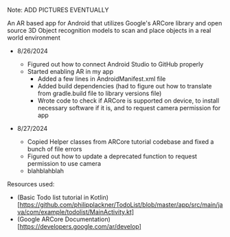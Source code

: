 Note: ADD PICTURES EVENTUALLY

An AR based app for Android that utilizes Google's ARCore library and open source 3D Object recognition models to scan and place objects in a real world environment



  - 8/26/2024
    - Figured out how to connect Android Studio to GitHub properly
    - Started enabling AR in my app
      - Added a few lines in AndroidManifest.xml file
      - Added build dependencies (had to figure out how to translate from gradle.build file to
      library versions file)
      - Wrote code to check if ARCore is supported on device, to install necessary software if
      it is, and to request camera permission for app

  - 8/27/2024
    - Copied Helper classes from ARCore tutorial codebase and fixed a bunch of file errors
    - Figured out how to update a deprecated function to request permission to use camera
    - blahblahblah

Resources used:
  - (Basic Todo list tutorial in Kotlin) [https://github.com/philipplackner/TodoList/blob/master/app/src/main/java/com/example/todolist/MainActivity.kt]
  - (Google ARCore Documentation) [https://developers.google.com/ar/develop]